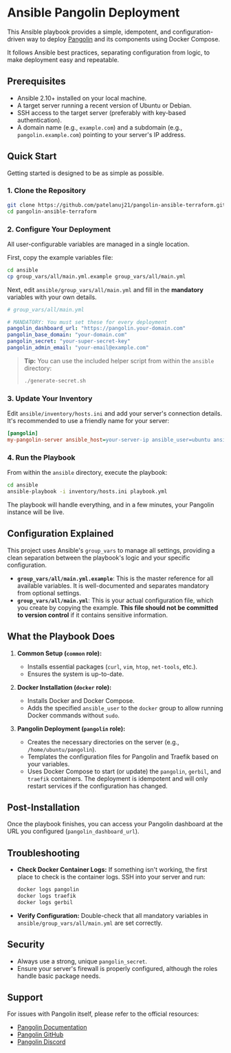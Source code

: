# Ansible Pangolin Deployment

This Ansible playbook provides a simple, idempotent, and configuration-driven way to deploy [Pangolin](https://github.com/fosrl/pangolin) and its components using Docker Compose.

It follows Ansible best practices, separating configuration from logic, to make deployment easy and repeatable.

## Prerequisites

- Ansible 2.10+ installed on your local machine.
- A target server running a recent version of Ubuntu or Debian.
- SSH access to the target server (preferably with key-based authentication).
- A domain name (e.g., `example.com`) and a subdomain (e.g., `pangolin.example.com`) pointing to your server's IP address.

## Quick Start

Getting started is designed to be as simple as possible.

### 1. Clone the Repository

```bash
git clone https://github.com/patelanuj21/pangolin-ansible-terraform.git
cd pangolin-ansible-terraform
```

### 2. Configure Your Deployment

All user-configurable variables are managed in a single location.

First, copy the example variables file:

```bash
cd ansible
cp group_vars/all/main.yml.example group_vars/all/main.yml
```

Next, edit `ansible/group_vars/all/main.yml` and fill in the **mandatory** variables with your own details.

```yaml
# group_vars/all/main.yml

# MANDATORY: You must set these for every deployment
pangolin_dashboard_url: "https://pangolin.your-domain.com"
pangolin_base_domain: "your-domain.com"
pangolin_secret: "your-super-secret-key"
pangolin_admin_email: "your-email@example.com"
```

> **Tip:** You can use the included helper script from within the `ansible` directory:
> ```bash
> ./generate-secret.sh
> ```

### 3. Update Your Inventory

Edit `ansible/inventory/hosts.ini` and add your server's connection details. It's recommended to use a friendly name for your server:

```ini
[pangolin]
my-pangolin-server ansible_host=your-server-ip ansible_user=ubuntu ansible_ssh_private_key_file=~/.ssh/your-key.pem
```

### 4. Run the Playbook

From within the `ansible` directory, execute the playbook:

```bash
cd ansible
ansible-playbook -i inventory/hosts.ini playbook.yml
```

The playbook will handle everything, and in a few minutes, your Pangolin instance will be live.

## Configuration Explained

This project uses Ansible's `group_vars` to manage all settings, providing a clean separation between the playbook's logic and your specific configuration.

- **`group_vars/all/main.yml.example`**: This is the master reference for all available variables. It is well-documented and separates mandatory from optional settings.
- **`group_vars/all/main.yml`**: This is your actual configuration file, which you create by copying the example. **This file should not be committed to version control** if it contains sensitive information.

## What the Playbook Does

1.  **Common Setup (`common` role):**
    -   Installs essential packages (`curl`, `vim`, `htop`, `net-tools`, etc.).
    -   Ensures the system is up-to-date.

2.  **Docker Installation (`docker` role):**
    -   Installs Docker and Docker Compose.
    -   Adds the specified `ansible_user` to the `docker` group to allow running Docker commands without `sudo`.

3.  **Pangolin Deployment (`pangolin` role):**
    -   Creates the necessary directories on the server (e.g., `/home/ubuntu/pangolin`).
    -   Templates the configuration files for Pangolin and Traefik based on your variables.
    -   Uses Docker Compose to start (or update) the `pangolin`, `gerbil`, and `traefik` containers. The deployment is idempotent and will only restart services if the configuration has changed.

## Post-Installation

Once the playbook finishes, you can access your Pangolin dashboard at the URL you configured (`pangolin_dashboard_url`).

## Troubleshooting

- **Check Docker Container Logs:** If something isn't working, the first place to check is the container logs. SSH into your server and run:
  ```bash
  docker logs pangolin
  docker logs traefik
  docker logs gerbil
  ```
- **Verify Configuration:** Double-check that all mandatory variables in `ansible/group_vars/all/main.yml` are set correctly.

## Security

- Always use a strong, unique `pangolin_secret`.
- Ensure your server's firewall is properly configured, although the roles handle basic package needs.

## Support

For issues with Pangolin itself, please refer to the official resources:
- [Pangolin Documentation](https://docs.fossorial.io/)
- [Pangolin GitHub](https://github.com/fosrl/pangolin)
- [Pangolin Discord](https://discord.gg/pangolin) 